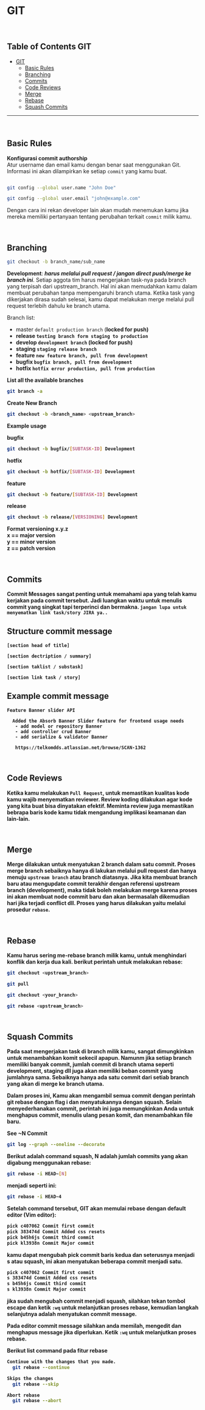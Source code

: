 # GIT

<br>

## Table of Contents GIT

- [GIT](#)
  - [Basic Rules](#basic-rules)
  - [Branching](#branching)
  - [Commits](#commits)
  - [Code Reviews](#code-reviews)
  - [Merge](#merge)
  - [Rebase](#rebase)
  - [Squash Commits](#squash-commits)

---

<br>

## Basic Rules

<b>Konfigurasi commit authorship</b><br>
Atur username dan email kamu dengan benar saat menggunakan Git. Informasi ini akan dilampirkan ke setiap `commit` yang kamu buat.

```bash

git config --global user.name "John Doe"

git config --global user.email "john@example.com"

```

Dengan cara ini rekan developer lain akan mudah menemukan kamu jika mereka memiliki pertanyaan tentang perubahan terkait `commit` milik kamu.

<br>

## Branching

```bash
git checkout -b branch_name/sub_name
```

**Development**: **_harus melalui pull request / jangan direct push/merge ke branch ini_**.
Setiap aggota tim harus mengerjakan task-nya pada branch yang terpisah dari upstream_branch. Hal ini akan memudahkan kamu dalam membuat perubahan tanpa mempengaruhi branch utama.
Ketika task yang dikerjakan dirasa sudah selesai, kamu dapat melakukan merge melalui pull request terlebih dahulu ke branch utama.

Branch list:

- master `default production branch` (<b>locked for push<b/>)
- release `testing branch form staging to production`
- develop `development branch` (<b>locked for push<b/>)
- staging `staging release branch`
- feature `new feature branch, pull from development`
- bugfix `bugfix branch, pull from development`
- hotfix `hotfix error production, pull from production`

List all the available branches

```bash
git branch -a
```

Create New Branch

```bash
git checkout -b <branch_name> <upstream_branch>
```

<b>Example usage</b>

bugfix

```bash
git checkout -b bugfix/[SUBTASK-ID] Development
```

hotfix

```bash
git checkout -b hotfix/[SUBTASK-ID] Development
```

feature

```bash
git checkout -b feature/[SUBTASK-ID] Development
```

release

```bash
git checkout -b release/[VERSIONING] Development
```

Format versioning x.y.z <br>
x == major version<br>
y == minor version<br>
z == patch version<br>

<br>

## Commits

Commit Messages sangat penting untuk memahami apa yang telah kamu kerjakan pada commit tersebut. Jadi luangkan waktu untuk menulis commit yang singkat tapi terperinci dan bermakna. `jangan lupa untuk menyematkan link task/story JIRA ya..`

## Structure commit message

```text
[section head of title]

[section dectription / summary]

[section taklist / substask]

[section link task / story]
```

## Example commit message

```text
Feature Banner slider API

  Added the Absorb Banner Slider feature for frontend usage needs
   - add model or repository Banner
   - add controller crud Banner
   - add serialize & validator Banner

   https://telkomdds.atlassian.net/browse/SCAN-1362
```

<br>

## Code Reviews

Ketika kamu melakukan `Pull Request`, untuk memastikan kualitas kode kamu wajib menyematkan reviewer. Review koding dilakukan agar kode yang kita buat bisa dinyatakan efektif. Meminta review juga memastikan bebrapa baris kode kamu tidak mengandung implikasi keamanan dan lain-lain.

<br>

## Merge

Merge dilakukan untuk menyatukan 2 branch dalam satu commit. Proses merge branch sebaiknya hanya di lakukan melalui pull request dan hanya menuju `upstream branch` atau branch diatasnya. Jika kita membuat branch baru atau mengupdate commit terakhir dengan referensi upstream branch (development), maka tidak boleh melakukan merge karena proses ini akan membuat node commit baru dan akan bermasalah dikemudian hari jika terjadi conflict dll. Proses yang harus dilakukan yaitu melalui prosedur `rebase`.

<br>

## Rebase

Kamu harus sering me-rebase branch milik kamu, untuk menghindari konflik dan kerja dua kali. berikut perintah untuk melakukan rebase:

```bash
git checkout <upstream_branch>

git pull

git checkout <your_branch>

git rebase <upstream_branch>
```

<br>

## Squash Commits

Pada saat mengerjakan task di branch milik kamu, sangat dimungkinkan untuk menambahkan komit sekecil apapun. Namunm jika setiap branch memiliki banyak commit, jumlah commit di branch utama seperti development, staging dll juga akan memiliki beban commit yang jumlahnya sama. Sebaiknya hanya ada satu commit dari setiab branch yang akan di merge ke branch utama.

Dalam proses ini, Kamu akan mengambil semua commit dengan perintah git rebase dengan flag i dan menyatukannya dengan squash. Selain menyederhanakan commit, perintah ini juga memungkinkan Anda untuk menghapus commit, menulis ulang pesan komit, dan menambahkan file baru.

**See ~N Commit**

```bash
git log --graph --oneline --decorate
```

Berikut adalah command squash, N adalah jumlah commits yang akan digabung menggunakan rebase:

```bash
git rebase -i HEAD~[N]
```

menjadi seperti ini:

```bash
git rebase -i HEAD~4
```

Setelah command tersebut, GIT akan memulai rebase dengan default editor (Vim editor):

```bash
pick c407062 Commit first commit
pick 383474d Commit Added css resets
pick b45h6js Commit third commit
pick kl3938n Commit Major commit
```

kamu dapat mengubah pick commit baris kedua dan seterusnya menjadi s atau squash, ini akan menyatukan beberapa commit menjadi satu.

```bash
pick c407062 Commit first commit
s 383474d Commit Added css resets
s b45h6js Commit third commit
s kl3938n Commit Major commit
```

jika sudah mengubah commit menjadi squash, silahkan tekan tombol escape dan ketik `:wq` untuk melanjutkan proses rebase, kemudian langkah selanjutnya adalah menyatukan commit message.

Pada editor commit message silahkan anda memilah, mengedit dan menghapus message jika diperlukan. Ketik `:wq` untuk melanjutkan proses rebase.

Berikut list command pada fitur rebase

```bash
Continue with the changes that you made.
  git rebase --continue

Skips the changes
  git rebase --skip

Abort rebase
  git rebase --abort
```
